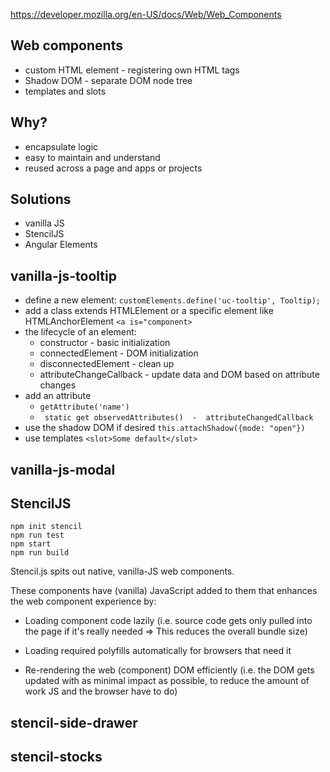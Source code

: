 
https://developer.mozilla.org/en-US/docs/Web/Web_Components

## Web components

- custom HTML element - registering own HTML tags
- Shadow DOM - separate DOM node tree
- templates and slots 


## Why?

- encapsulate logic 
- easy to maintain and understand
- reused across a page and apps or projects


## Solutions

- vanilla JS
- StencilJS
- Angular Elements


## vanilla-js-tooltip
- define a new element: ```customElements.define('uc-tooltip', Tooltip);```
- add a class extends HTMLElement or a specific element like HTMLAnchorElement ```<a is="component>``` 
- the lifecycle of an element:
    - constructor - basic initialization 
    - connectedElement - DOM initialization
    - disconnectedElement - clean up
    - attributeChangeCallback - update data and DOM based on attribute changes
- add an attribute 
    - ``` getAttribute('name') ```
    - ``` static get observedAttributes()  -  attributeChangedCallback```
- use the shadow DOM if desired ``` this.attachShadow({mode: "open"}) ```
- use templates ``` <slot>Some default</slot> ```


## vanilla-js-modal


## StencilJS

```
npm init stencil
npm run test
npm start
npm run build
```

Stencil.js spits out native, vanilla-JS web components.

These components have (vanilla) JavaScript added to them that enhances the web component experience by:

- Loading component code lazily (i.e. source code gets only pulled into the page if it's really needed => 
    This reduces the overall bundle size)

- Loading required polyfills automatically for browsers that need it

- Re-rendering the web (component) DOM efficiently (i.e. the DOM gets updated with as minimal impact as possible, 
    to reduce the amount of work JS and the browser have to do)
    

## stencil-side-drawer


## stencil-stocks


